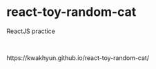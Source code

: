 # react-toy-random-cat

<p>ReactJS practice</p><br>
<p>https://kwakhyun.github.io/react-toy-random-cat/</p>

